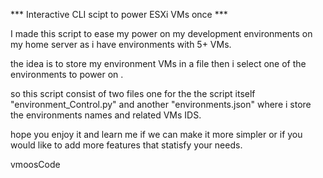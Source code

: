 
*** Interactive CLI scipt to power ESXi VMs once ***

I made this script to ease my power on my development environments on my home server as i have environments with 5+ VMs.

the idea is to store my environment VMs in a file then i select one of the environments to power on .

so this script consist of two files one for the the script itself "environment_Control.py" and another "environments.json" where i store the environments names and related VMs IDS.

hope you enjoy it and learn me if we can make it more simpler or if you would like to add more features that statisfy your needs.

vmoosCode